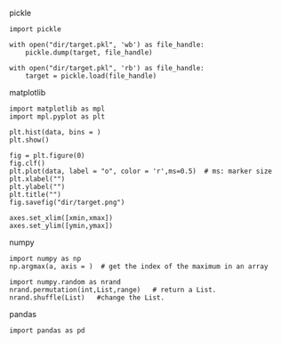 pickle

    import pickle
    
    with open("dir/target.pkl", 'wb') as file_handle:
        pickle.dump(target, file_handle)
    
    with open("dir/target.pkl", 'rb') as file_handle:
        target = pickle.load(file_handle)


matplotlib
    
    import matplotlib as mpl
    import mpl.pyplot as plt
    
    plt.hist(data, bins = )
    plt.show()
    
    fig = plt.figure(0)
    fig.clf()
    plt.plot(data, label = "o", color = 'r',ms=0.5)  # ms: marker size
    plt.xlabel("")
    plt.ylabel("")
    plt.title("")
    fig.savefig("dir/target.png")
    
    axes.set_xlim([xmin,xmax])
    axes.set_ylim([ymin,ymax])
    
numpy

    import numpy as np
    np.argmax(a, axis = )  # get the index of the maximum in an array
    
    import numpy.random as nrand 
    nrand.permutation(int,List,range)   # return a List.
    nrand.shuffle(List)   #change the List.

pandas
    
    import pandas as pd
    
